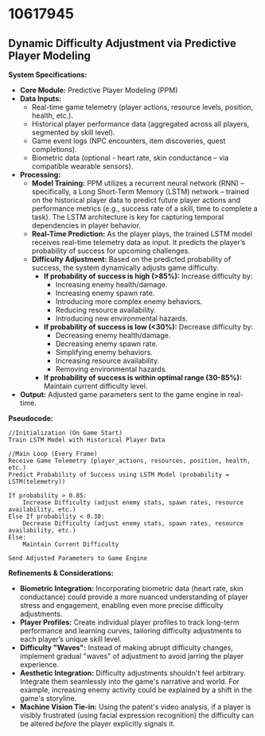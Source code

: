 # 10617945

## Dynamic Difficulty Adjustment via Predictive Player Modeling

**System Specifications:**

*   **Core Module:** Predictive Player Modeling (PPM)
*   **Data Inputs:**
    *   Real-time game telemetry (player actions, resource levels, position, health, etc.).
    *   Historical player performance data (aggregated across all players, segmented by skill level).
    *   Game event logs (NPC encounters, item discoveries, quest completions).
    *   Biometric data (optional - heart rate, skin conductance – via compatible wearable sensors).
*   **Processing:**
    *   **Model Training:** PPM utilizes a recurrent neural network (RNN) – specifically, a Long Short-Term Memory (LSTM) network – trained on the historical player data to predict future player actions and performance metrics (e.g., success rate of a skill, time to complete a task).  The LSTM architecture is key for capturing temporal dependencies in player behavior.
    *   **Real-Time Prediction:**  As the player plays, the trained LSTM model receives real-time telemetry data as input. It predicts the player’s probability of success for upcoming challenges.
    *   **Difficulty Adjustment:**  Based on the predicted probability of success, the system dynamically adjusts game difficulty.
        *   **If probability of success is high (>85%):**  Increase difficulty by:
            *   Increasing enemy health/damage.
            *   Increasing enemy spawn rate.
            *   Introducing more complex enemy behaviors.
            *   Reducing resource availability.
            *   Introducing new environmental hazards.
        *   **If probability of success is low (<30%):**  Decrease difficulty by:
            *   Decreasing enemy health/damage.
            *   Decreasing enemy spawn rate.
            *   Simplifying enemy behaviors.
            *   Increasing resource availability.
            *   Removing environmental hazards.
        *   **If probability of success is within optimal range (30-85%):** Maintain current difficulty level.
*   **Output:** Adjusted game parameters sent to the game engine in real-time.

**Pseudocode:**

```
//Initialization (On Game Start)
Train LSTM Model with Historical Player Data

//Main Loop (Every Frame)
Receive Game Telemetry (player_actions, resources, position, health, etc.)
Predict Probability of Success using LSTM Model (probability = LSTM(telemetry))

If probability > 0.85:
    Increase Difficulty (adjust enemy stats, spawn rates, resource availability, etc.)
Else If probability < 0.30:
    Decrease Difficulty (adjust enemy stats, spawn rates, resource availability, etc.)
Else:
    Maintain Current Difficulty

Send Adjusted Parameters to Game Engine
```

**Refinements & Considerations:**

*   **Biometric Integration:** Incorporating biometric data (heart rate, skin conductance) could provide a more nuanced understanding of player stress and engagement, enabling even more precise difficulty adjustments.
*   **Player Profiles:** Create individual player profiles to track long-term performance and learning curves, tailoring difficulty adjustments to each player’s unique skill level.
*   **Difficulty "Waves":**  Instead of making abrupt difficulty changes, implement gradual "waves" of adjustment to avoid jarring the player experience.
*   **Aesthetic Integration:** Difficulty adjustments shouldn't feel arbitrary. Integrate them seamlessly into the game's narrative and world.  For example, increasing enemy activity could be explained by a shift in the game's storyline.
*   **Machine Vision Tie-in:** Using the patent's video analysis, if a player is visibly frustrated (using facial expression recognition) the difficulty can be altered *before* the player explicitly signals it.